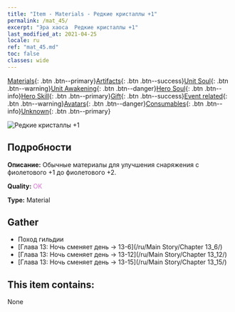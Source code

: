 ```yaml
---
title: "Item - Materials - Редкие кристаллы +1"
permalink: /mat_45/
excerpt: "Эра хаоса  Редкие кристаллы +1"
last_modified_at: 2021-04-25
locale: ru
ref: "mat_45.md"
toc: false
classes: wide
---
```

 [Materials](/ItemsRU/){: .btn .btn--primary}[Artifacts](/ItemsRU/Artifacts/){: .btn .btn--success}[Unit Soul](/ItemsRU/UnitSoul/){: .btn .btn--warning}[Unit Awakening](/ItemsRU/UnitAwakening/){: .btn .btn--danger}[Hero Soul](/ItemsRU/HeroSoul/){: .btn .btn--info}[Hero Skill](/ItemsRU/HeroSkill/){: .btn .btn--primary}[Gift](/ItemsRU/Gift/){: .btn .btn--success}[Event related](/ItemsRU/Events/){: .btn .btn--warning}[Avatars](/ItemsRU/Avatars/){: .btn .btn--danger}[Consumables](/ItemsRU/Consumables/){: .btn .btn--info}[Unknown](/ItemsRU/Unknown/){: .btn .btn--primary}

 ![Редкие кристаллы +1](/images/t/i_cailiao_shuijing2.png)

## Подробности
 **Описание:** Обычные материалы для улучшения снаряжения c фиолетового +1 до фиолетового +2.

 **Quality:** <span style="color: #DA70D6">OK</span>

 **Type:** Material

## Gather

*    Поход гильдии 
*    [Глава 13: Ночь сменяет день -> 13-6](/ru/Main Story/Chapter 13_6/) 
*    [Глава 13: Ночь сменяет день -> 13-12](/ru/Main Story/Chapter 13_12/) 
*    [Глава 13: Ночь сменяет день -> 13-15](/ru/Main Story/Chapter 13_15/) 

## This item contains:

  None

